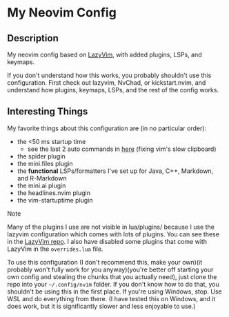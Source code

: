# My Neovim Config

## Description

My neovim config based on [LazyVim](https://www.lazyvim.org), with added
plugins, LSPs, and keymaps.

If you don't understand how this works, you probably
shouldn't use this configuration. First check out lazyvim, NvChad, or
kickstart.nvim, and understand how plugins, keymaps, LSPs, and the rest of the
config works.

## Interesting Things

My favorite things about this configuration are (in no particular order):

- the <50 ms startup time
  - see the last 2 auto commands in [here](./lua/config/autocmds.lua) (fixing vim's slow clipboard)
- the spider plugin
- the mini.files plugin
- the **functional** LSPs/formatters I've set up for Java, C++, Markdown, and R-Markdown
- the mini.ai plugin
- the headlines.nvim plugin
- the vim-startuptime plugin

> [!Note]
> Many of the plugins I use are not visible in lua/plugins/ because I
> use the lazyvim configuration which comes with lots of plugins. You can see
> these in the [LazyVim repo](https://github.com/LazyVim/LazyVim). I also have
> disabled some plugins that come with LazyVim in the `overrides.lua` file.

To use this configuration (I don't recommend this, make your own)(it probably
won't fully work for you anyway)(you're better off starting your own config and
stealing the chunks that you actually need), just clone the repo into your
`~/.config/nvim` folder. If you don't know how to do that, you shouldn't be
using this in the first place. If you're using Windows, stop. Use WSL and do
everything from there. (I have tested this on Windows, and it does work, but it
is significantly slower and less enjoyable to use.)
